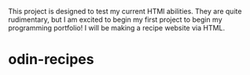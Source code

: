 This project is designed to test my current HTMl abilities. They are quite rudimentary, but I am excited to begin my first project to begin my programming portfolio!
I will be making a recipe website via HTML.
# odin-recipes